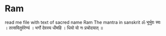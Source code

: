 # Ram
read me file with text of sacred name Ram
The mantra in sanskrit
ॐ भूर्भुवः स्वः । तत्सवितुर्वरेण्यं । भर्गो देवस्य धीमहि । धियो यो नः प्रचोदयात् ॥ 
